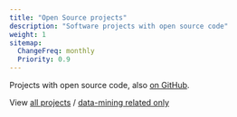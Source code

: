 ```yaml
---
title: "Open Source projects"
description: "Software projects with open source code"
weight: 1
sitemap:
  ChangeFreq: monthly
  Priority: 0.9
---
```


Projects with open source code, also [on GitHub](https://github.com/edduarte).

View [all projects](/projects/) / [data-mining related
only](/data-mining-projects/)
